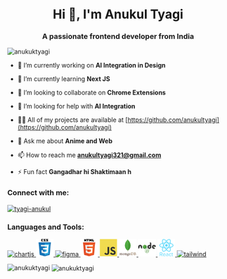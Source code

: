<h1 align="center">Hi 👋, I'm Anukul Tyagi</h1>
<h3 align="center">A passionate frontend developer from India</h3>

<p align="left"> <img src="https://komarev.com/ghpvc/?username=anukuktyagi&label=Profile%20views&color=0e75b6&style=flat" alt="anukuktyagi" /> </p>

- 🔭 I’m currently working on **AI Integration in Design**

- 🌱 I’m currently learning **Next JS**

- 👯 I’m looking to collaborate on **Chrome Extensions**

- 🤝 I’m looking for help with **AI Integration**

- 👨‍💻 All of my projects are available at [https://github.com/anukultyagi](https://github.com/anukultyagi)

- 💬 Ask me about **Anime and Web**

- 📫 How to reach me **anukultyagi321@gmail.com**

- ⚡ Fun fact **Gangadhar hi Shaktimaan h**

<h3 align="left">Connect with me:</h3>
<p align="left">
<a href="https://linkedin.com/in/tyagi-anukul" target="blank"><img align="center" src="https://raw.githubusercontent.com/rahuldkjain/github-profile-readme-generator/master/src/images/icons/Social/linked-in-alt.svg" alt="tyagi-anukul" height="30" width="40" /></a>
</p>

<h3 align="left">Languages and Tools:</h3>
<p align="left"> <a href="https://www.chartjs.org" target="_blank" rel="noreferrer"> <img src="https://www.chartjs.org/media/logo-title.svg" alt="chartjs" width="40" height="40"/> </a> <a href="https://www.w3schools.com/css/" target="_blank" rel="noreferrer"> <img src="https://raw.githubusercontent.com/devicons/devicon/master/icons/css3/css3-original-wordmark.svg" alt="css3" width="40" height="40"/> </a> <a href="https://www.figma.com/" target="_blank" rel="noreferrer"> <img src="https://www.vectorlogo.zone/logos/figma/figma-icon.svg" alt="figma" width="40" height="40"/> </a> <a href="https://www.w3.org/html/" target="_blank" rel="noreferrer"> <img src="https://raw.githubusercontent.com/devicons/devicon/master/icons/html5/html5-original-wordmark.svg" alt="html5" width="40" height="40"/> </a> <a href="https://developer.mozilla.org/en-US/docs/Web/JavaScript" target="_blank" rel="noreferrer"> <img src="https://raw.githubusercontent.com/devicons/devicon/master/icons/javascript/javascript-original.svg" alt="javascript" width="40" height="40"/> </a> <a href="https://www.mongodb.com/" target="_blank" rel="noreferrer"> <img src="https://raw.githubusercontent.com/devicons/devicon/master/icons/mongodb/mongodb-original-wordmark.svg" alt="mongodb" width="40" height="40"/> </a> <a href="https://nodejs.org" target="_blank" rel="noreferrer"> <img src="https://raw.githubusercontent.com/devicons/devicon/master/icons/nodejs/nodejs-original-wordmark.svg" alt="nodejs" width="40" height="40"/> </a> <a href="https://reactjs.org/" target="_blank" rel="noreferrer"> <img src="https://raw.githubusercontent.com/devicons/devicon/master/icons/react/react-original-wordmark.svg" alt="react" width="40" height="40"/> </a> <a href="https://tailwindcss.com/" target="_blank" rel="noreferrer"> <img src="https://www.vectorlogo.zone/logos/tailwindcss/tailwindcss-icon.svg" alt="tailwind" width="40" height="40"/> </a> </p>

<p><img align="left" src="https://github-readme-stats.vercel.app/api/top-langs?username=anukuktyagi&show_icons=true&locale=en&layout=compact" alt="anukuktyagi" /></p>

<p>&nbsp;<img align="center" src="https://github-readme-stats.vercel.app/api?username=anukuktyagi&show_icons=true&locale=en" alt="anukuktyagi" /></p>
